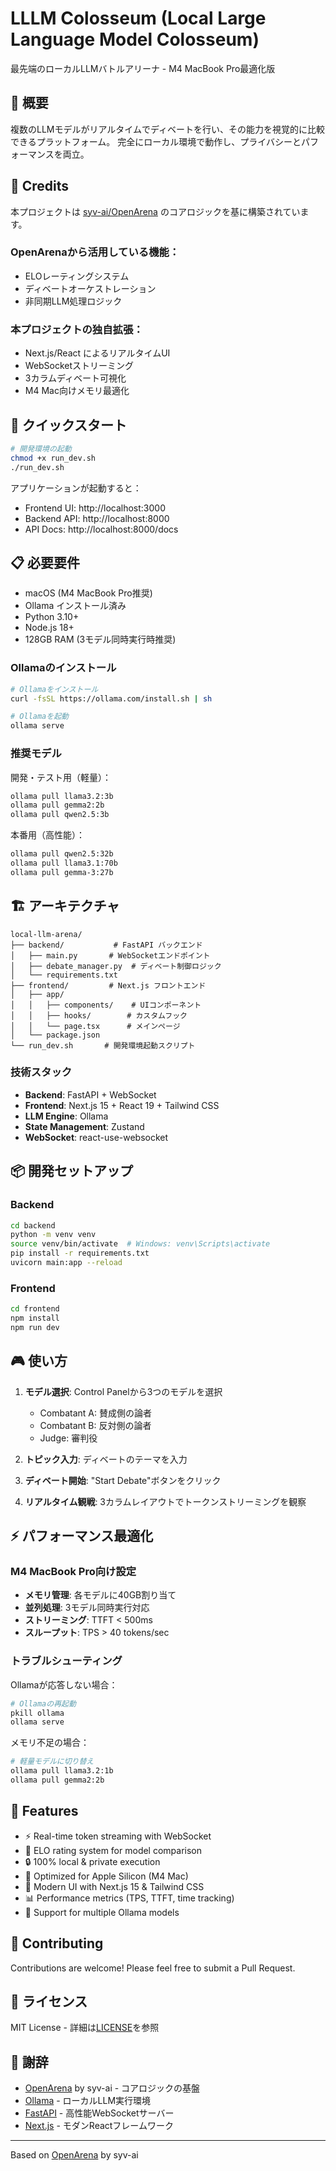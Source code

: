 # LLLM Colosseum (Local Large Language Model Colosseum)

最先端のローカルLLMバトルアリーナ - M4 MacBook Pro最適化版

## 🎯 概要

複数のLLMモデルがリアルタイムでディベートを行い、その能力を視覚的に比較できるプラットフォーム。
完全にローカル環境で動作し、プライバシーとパフォーマンスを両立。

## 🙏 Credits

本プロジェクトは [syv-ai/OpenArena](https://github.com/syv-ai/OpenArena) のコアロジックを基に構築されています。

### OpenArenaから活用している機能：
- ELOレーティングシステム
- ディベートオーケストレーション
- 非同期LLM処理ロジック

### 本プロジェクトの独自拡張：
- Next.js/React によるリアルタイムUI
- WebSocketストリーミング
- 3カラムディベート可視化
- M4 Mac向けメモリ最適化

## 🚀 クイックスタート

```bash
# 開発環境の起動
chmod +x run_dev.sh
./run_dev.sh
```

アプリケーションが起動すると：
- Frontend UI: http://localhost:3000
- Backend API: http://localhost:8000
- API Docs: http://localhost:8000/docs

## 📋 必要要件

- macOS (M4 MacBook Pro推奨)
- Ollama インストール済み
- Python 3.10+
- Node.js 18+
- 128GB RAM (3モデル同時実行時推奨)

### Ollamaのインストール

```bash
# Ollamaをインストール
curl -fsSL https://ollama.com/install.sh | sh

# Ollamaを起動
ollama serve
```

### 推奨モデル

開発・テスト用（軽量）：
```bash
ollama pull llama3.2:3b
ollama pull gemma2:2b
ollama pull qwen2.5:3b
```

本番用（高性能）：
```bash
ollama pull qwen2.5:32b
ollama pull llama3.1:70b
ollama pull gemma-3:27b
```

## 🏗️ アーキテクチャ

```
local-llm-arena/
├── backend/           # FastAPI バックエンド
│   ├── main.py       # WebSocketエンドポイント
│   ├── debate_manager.py  # ディベート制御ロジック
│   └── requirements.txt
├── frontend/         # Next.js フロントエンド
│   ├── app/
│   │   ├── components/    # UIコンポーネント
│   │   ├── hooks/        # カスタムフック
│   │   └── page.tsx      # メインページ
│   └── package.json
└── run_dev.sh       # 開発環境起動スクリプト
```

### 技術スタック

- **Backend**: FastAPI + WebSocket
- **Frontend**: Next.js 15 + React 19 + Tailwind CSS
- **LLM Engine**: Ollama
- **State Management**: Zustand
- **WebSocket**: react-use-websocket

## 📦 開発セットアップ

### Backend

```bash
cd backend
python -m venv venv
source venv/bin/activate  # Windows: venv\Scripts\activate
pip install -r requirements.txt
uvicorn main:app --reload
```

### Frontend

```bash
cd frontend
npm install
npm run dev
```

## 🎮 使い方

1. **モデル選択**: Control Panelから3つのモデルを選択
   - Combatant A: 賛成側の論者
   - Combatant B: 反対側の論者
   - Judge: 審判役

2. **トピック入力**: ディベートのテーマを入力

3. **ディベート開始**: "Start Debate"ボタンをクリック

4. **リアルタイム観戦**: 3カラムレイアウトでトークンストリーミングを観察

## ⚡ パフォーマンス最適化

### M4 MacBook Pro向け設定

- **メモリ管理**: 各モデルに40GB割り当て
- **並列処理**: 3モデル同時実行対応
- **ストリーミング**: TTFT < 500ms
- **スループット**: TPS > 40 tokens/sec

### トラブルシューティング

Ollamaが応答しない場合：
```bash
# Ollamaの再起動
pkill ollama
ollama serve
```

メモリ不足の場合：
```bash
# 軽量モデルに切り替え
ollama pull llama3.2:1b
ollama pull gemma2:2b
```

## 🌟 Features

- ⚡ Real-time token streaming with WebSocket
- 🎯 ELO rating system for model comparison
- 🔒 100% local & private execution
- 🚀 Optimized for Apple Silicon (M4 Mac)
- 🎨 Modern UI with Next.js 15 & Tailwind CSS
- 📊 Performance metrics (TPS, TTFT, time tracking)
- 🤖 Support for multiple Ollama models

## 🤝 Contributing

Contributions are welcome! Please feel free to submit a Pull Request.

## 📄 ライセンス

MIT License - 詳細は[LICENSE](LICENSE)を参照

## 🤝 謝辞

- [OpenArena](https://github.com/syv-ai/OpenArena) by syv-ai - コアロジックの基盤
- [Ollama](https://ollama.com) - ローカルLLM実行環境
- [FastAPI](https://fastapi.tiangolo.com) - 高性能WebSocketサーバー
- [Next.js](https://nextjs.org) - モダンReactフレームワーク

---

Based on [OpenArena](https://github.com/syv-ai/OpenArena) by syv-ai